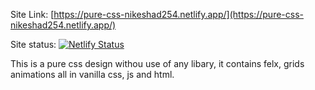 Site Link: [https://pure-css-nikeshad254.netlify.app/](https://pure-css-nikeshad254.netlify.app/)

Site status: [![Netlify Status](https://api.netlify.com/api/v1/badges/06f3584f-fbd8-4f97-bf59-854cad0cb321/deploy-status)](https://app.netlify.com/sites/pure-css-nikeshad254/deploys)

This is a pure css design withou use of any libary, it contains felx, grids animations all in vanilla css, js and html.

